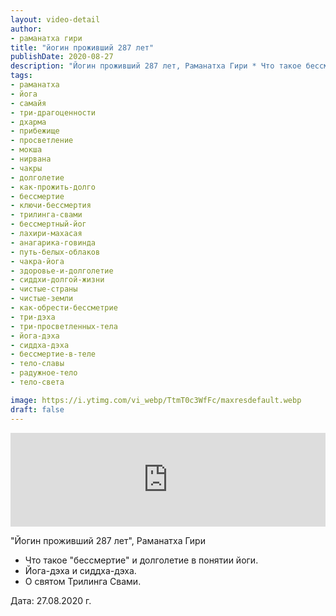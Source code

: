 ```yaml
---
layout: video-detail
author:
- раманатха гири
title: "йогин проживший 287 лет"
publishDate: 2020-08-27
description: "Йогин проживший 287 лет, Раманатха Гири * Что такое бессмертие и долголетие в понятии йоги. * Йога-дэха и сиддха-дэха. * О святом Трилинга Свами.   Дата  27.08.2020 г."
tags: 
- раманатха
- йога
- самайя
- три-драгоценности
- дхарма
- прибежище
- просветление
- мокша
- нирвана
- чакры
- долголетие
- как-прожить-долго
- бессмертие
- ключи-бессмертия
- трилинга-свами
- бессмертный-йог
- лахири-махасая
- анагарика-говинда
- путь-белых-облаков
- чакра-йога
- здоровье-и-долголетие
- сиддхи-долгой-жизни
- чистые-страны
- чистые-земли
- как-обрести-бессметрие
- три-дэха
- три-просветленных-тела
- йога-дэха
- сиддха-дэха
- бессмертие-в-теле
- тело-славы
- радужное-тело
- тело-света

image: https://i.ytimg.com/vi_webp/TtmT0c3WfFc/maxresdefault.webp
draft: false
---
```


<iframe width="100%" src="https://www.youtube.com/embed/TtmT0c3WfFc" frameborder="0" allowfullscreen=""></iframe> 

 "Йогин проживший 287 лет", Раманатха Гири

* Что такое "бессмертие" и долголетие в понятии йоги.
* Йога-дэха и сиддха-дэха.
* О святом Трилинга Свами.

  
 Дата: 27.08.2020 г.

  

 